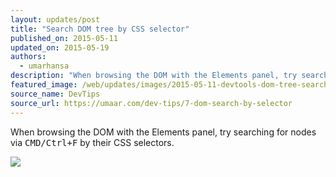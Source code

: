 ```yaml
---
layout: updates/post
title: "Search DOM tree by CSS selector"
published_on: 2015-05-11
updated_on: 2015-05-19
authors:
  - umarhansa
description: "When browsing the DOM with the Elements panel, try searching for nodes via <kbd class=kbd>CMD/Ctrl+F</kbd> by their CSS selectors."
featured_image: /web/updates/images/2015-05-11-devtools-dom-tree-search-by-css-selector/dom-search-by-selector.gif
source_name: DevTips
source_url: https://umaar.com/dev-tips/7-dom-search-by-selector
---
```

When browsing the DOM with the Elements panel, try searching for nodes via <kbd class="kbd">CMD/Ctrl+F</kbd> by their CSS selectors.

<img class="block" src="/web/updates/images/2015-05-11-devtools-dom-tree-search-by-css-selector/dom-search-by-selector.gif">

